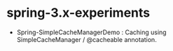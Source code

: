 spring-3.x-experiments
======================

* Spring-SimpleCacheManagerDemo : Caching using SimpleCacheManager / @cacheable annotation.
